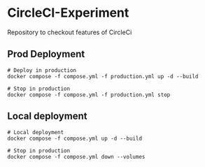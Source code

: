 # CircleCI-Experiment
Repository to checkout features of CircleCi

## Prod Deployment
```Shell
# Deploy in production
docker compose -f compose.yml -f production.yml up -d --build

# Stop in production
docker compose -f compose.yml -f production.yml stop
```

## Local deployment
```Shell
# Local deployment
docker compose -f compose.yml up -d --build

# Stop in production
docker compose -f compose.yml down --volumes
```
